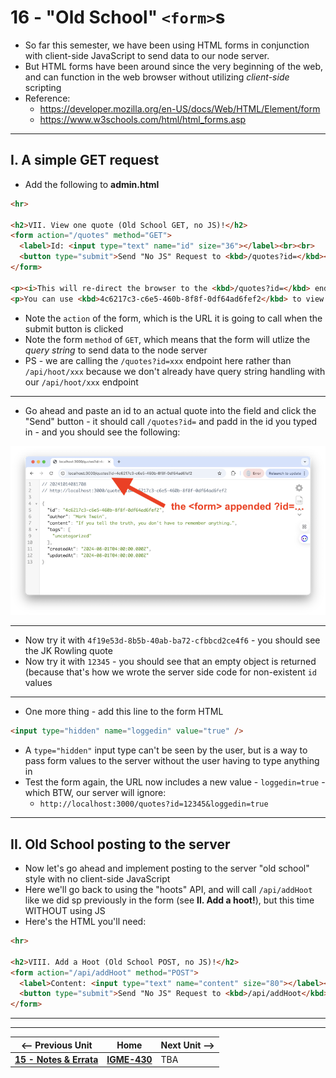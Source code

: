# 16 - "Old School" `<form>`s

- So far this semester, we have been using HTML forms in conjunction with client-side JavaScript to send data to our node server.
- But HTML forms have been around since the very beginning of the web, and can function in the web browser without utilizing *client-side* scripting
- Reference:
  - https://developer.mozilla.org/en-US/docs/Web/HTML/Element/form
  - https://www.w3schools.com/html/html_forms.asp

---

## I. A simple GET request

- Add the following to **admin.html**

```html
<hr>

<h2>VII. View one quote (Old School GET, no JS)!</h2>
<form action="/quotes" method="GET">
  <label>Id: <input type="text" name="id" size="36"></label><br><br>
  <button type="submit">Send "No JS" Request to <kbd>/quotes?id=</kbd></button>
</form>

<p><i>This will re-direct the browser to the <kbd>/quotes?id=</kbd> endpoint, and display whatever the server sent back.</i></p>
<p>You can use <kbd>4c6217c3-c6e5-460b-8f8f-0df64ad6fef2</kbd> to view the mark Twain quote.</p>
```

- Note the `action` of the form, which is the URL it is going to call when the submit button is clicked
- Note the form `method` of `GET`, which means that the form will utlize the *query string* to send data to the node server
- PS - we are calling the `/quotes?id=xxx` endpoint here rather than `/api/hoot/xxx` because we don't already have query string handling with our `/api/hoot/xxx` endpoint

---

- Go ahead and paste an id to an actual quote into the field and click the "Send" button - it should call `/quotes?id=` and padd in the id you typed in - and you should see the following:

![screenshot](_images/express-25.png)

---

- Now try it with `4f19e53d-8b5b-40ab-ba72-cfbbcd2ce4f6` - you should see the JK Rowling quote
- Now try it with `12345` - you should see that an empty object is returned (because that's how we wrote the server side code for non-existent `id` values

---

- One more thing - add this line to the form HTML

```html
<input type="hidden" name="loggedin" value="true" />
```

- A `type="hidden"` input type can't be seen by the user, but is a way to pass form values to the server without the user having to type anything in
- Test the form again, the URL now includes a new value - `loggedin=true` - which BTW, our server will ignore:
  - `http://localhost:3000/quotes?id=12345&loggedin=true`
 
---

## II. Old School posting to the server
- Now let's go ahead and implement posting to the server "old school" style with no client-side JavaScript
- Here we'll go back to using the "hoots" API, and will call `/api/addHoot` like we did sp previously in the form (see  **II. Add a hoot!**), but this time WITHOUT using JS
- Here's the HTML you'll need:

```html
<hr>

<h2>VIII. Add a Hoot (Old School POST, no JS)!</h2>
<form action="/api/addHoot" method="POST">
  <label>Content: <input type="text" name="content" size="80"></label><br><br>
  <button type="submit">Send "No JS" Request to <kbd>/api/addHoot</kbd></button>
</form>
```

---
---

| <-- Previous Unit | Home | Next Unit -->
| --- | --- | --- 
| [**15 -  Notes & Errata**](15-notes-and-errata.md)  |  [**IGME-430**](../) | TBA
